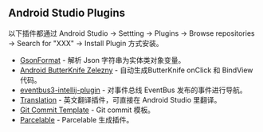 
## Android Studio Plugins

以下插件都通过 Android Studio -> Settting -> Plugins -> Browse repositories -> Search for "XXX" -> Install Plugin 方式安装。

- [GsonFormat](https://github.com/zzz40500/GsonFormat) - 解析 Json 字符串为实体类对象变量。
- [Android ButterKnife Zelezny](https://github.com/avast/android-butterknife-zelezny) -  自动生成ButterKnife onClick 和 BindView 代码。
- [eventbus3-intellij-plugin](https://github.com/likfe/eventbus3-intellij-plugin) - 对事件总线 EventBus 发布的事件进行导航。
- [Translation](https://github.com/YiiGuxing/TranslationPlugin) - 英文翻译插件，可直接在 Android Studio 里翻译。
- [Git Commit Template](https://plugins.jetbrains.com/plugin/9861-git-commit-template) - Git commit 模板。
- [Parcelable](https://github.com/mcharmas/android-parcelable-intellij-plugin) - Parcelable 生成插件。

